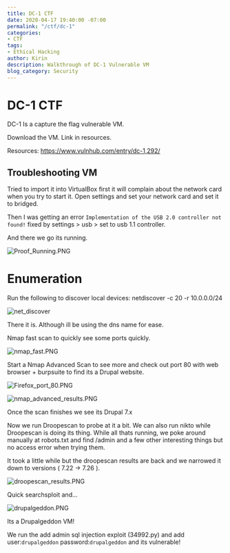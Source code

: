 ```yaml
---
title: DC-1 CTF
date: 2020-04-17 19:40:00 -07:00
permalink: "/ctf/dc-1"
categories:
- CTF
tags:
- Ethical Hacking
author: Kirin
description: Walkthrough of DC-1 Vulnerable VM
blog_category: Security
---
```


# DC-1 CTF

DC-1 Is a capture the flag vulnerable VM.

Download the VM. Link in resources. 

Resources:
https://www.vulnhub.com/entry/dc-1,292/

## Troubleshooting VM

Tried to import it into VirtualBox first it will complain about the network card when you try to start it. Open settings and set your network card and set it to bridged.

Then I was getting an error `Implementation of the USB 2.0 controller not found!` fixed by settings > usb > set to usb 1.1 controller.

And there we go its running.

![Proof_Running.PNG](/uploads/Proof_Running.PNG "Proof_Running")

# Enumeration

Run the following to discover local devices:
    netdiscover -c 20 -r 10.0.0.0/24

![net_discover](/uploads/netdiscover.PNG "netdiscover")

There it is. Although ill be using the dns name for ease.

Nmap fast scan to quickly see some ports quickly.

![nmap_fast.PNG](/uploads/nmap_fast.PNG "nmap_fast")

Start a Nmap Advanced Scan to see more and check out port 80 with web browser + burpsuite to find its a Drupal website.

![Firefox_port_80.PNG](/uploads/Firefox_port_80.PNG "Firefox_port_80")

![nmap_advanced_results.PNG](/uploads/nmap_advanced_results.PNG "nmap_advanced_results")

Once the scan finishes we see its Drupal 7.x

Now we run Droopescan to probe at it a bit. We can also run nikto while Droopescan is doing its thing. While all thats running, we poke around manually at robots.txt and find /admin and a few other interesting things but no access error when trying them.

It took a little while but the droopescan results are back and we narrowed it down to versions ( 7.22 -> 7.26 ).

![droopescan_results.PNG](/uploads/droopescan_results.PNG "droopescan_results")

Quick searchsploit and...

![drupalgeddon.PNG](/uploads/drupalgeddon.PNG "drupalgeddon")

Its a Drupalgeddon VM!

We run the add admin sql injection exploit (34992.py) and add user:`drupalgeddon` password:`drupalgeddon` and its vulnerable!








